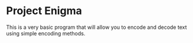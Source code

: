 # Project Enigma
This is a very basic program that will allow you to encode and decode text using simple encoding methods.
